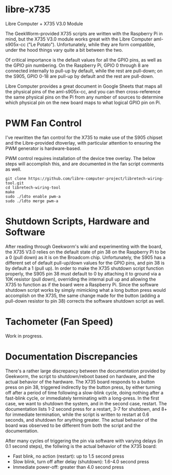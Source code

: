 # libre-x735
Libre Computer + X735 V3.0 Module

The GeekWorm-provided X735 scripts are written with the Raspberry Pi in mind, but the X735 V3.0 module works great with the Libre Computer aml-s905x-cc ("Le Potato"). Unfortunately, while they are form compatible, under the hood things vary quite a bit between the two. 

Of critical importance is the default values for all the GPIO pins, as well as the GPIO pin numbering.  On the Raspberry Pi, GPIO 0 through 8 are connected internally to pull-up by default, while the rest are pull-down; on the S905, GPIO 0-18 are pull-up by default and the rest are pull-down. 

Libre Computer provides a great document in Google Sheets that maps all the physical pins of the aml-s905x-cc, and you can then cross-reference the same physical pins on the Pi from any number of sources to determine which physical pin on the new board maps to what logical GPIO pin on Pi.

# PWM Fan Control

I've rewritten the fan control for the X735 to make use of the S905 chipset and the Libre-provided dtoverlay, with particular attention to ensuring the PWM generator is hardware-based.

PWM control requires installation of the device tree overlay. The below steps will accomplish this, and are documented in the fan script comments as well.
```
git clone https://github.com/libre-computer-project/libretech-wiring-tool.git
cd libretech-wiring-tool
make
sudo ./ldto enable pwm-a
sudo ./ldto merge pwm-a
```
# Shutdown Scripts, Hardware and Software

After reading through Geekworm's wiki and experimenting with the board, the X735 V3.0 relies on the default state of pin 38 on the Raspberry Pi to be a 0 (pull down) as it is on the Broadcom chip.  Unfortunately, the S905 has a different set of default pull-up/down values for the GPIO pins, and pin 38 is by default a 1 (pull up).  In order to make the X735 shutdown script function properly, the S905 pin 38 must default to 0 by attaching it to ground via a 10K resistor (pull down), overriding the internal pull up and allowing the X735 to function as if the board were a Raspberry Pi. Since the software shutdown script works by simply mimicking what a long button press would accomplish on the X735, the same change made for the button (adding a pull-down resistor to pin 38) corrects the software shutdown script as well.

# Tachometer (Fan Speed)

Work in progress.

# Documentation Discrepancies

There's a rather large discrepancy between the documentation provided by Geekworm, the script to shutdown/reboot based on hardware, and the actual behavior of the hardware.  The X735 board responds to a button press on pin 38, triggered indirectly by the button press, by either turning off after a period of time following a slow-blink cycle, doing nothing after a fast-blink cycle, or immediately terminating with a long-press.  In the first case, we want to shutdown the system, and in the second case, restart. The documentation lists 1-2 second press for a restart, 3-7 for shutdown, and 8+ for immediate termination, while the script is written to restart at 0.6 seconds, and shutdown for anything greater. The actual behavior of the board was observed to be different from both the script and the documentation.

After many cycles of triggering the pin via software with varying delays (in 0.1 second steps), the follwing is the actual behavior of the X735 board:
- Fast blink, no action (restart): up to 1.5 second press
- Slow blink, turn off after delay (shutdown): 1.6-4.0 second press
- Immediate power-off: greater than 4.0 second press
